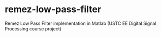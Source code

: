 # remez-low-pass-filter
Remez Low Pass Filter implementation in Matlab (USTC EE Digital Signal Processing course project)
